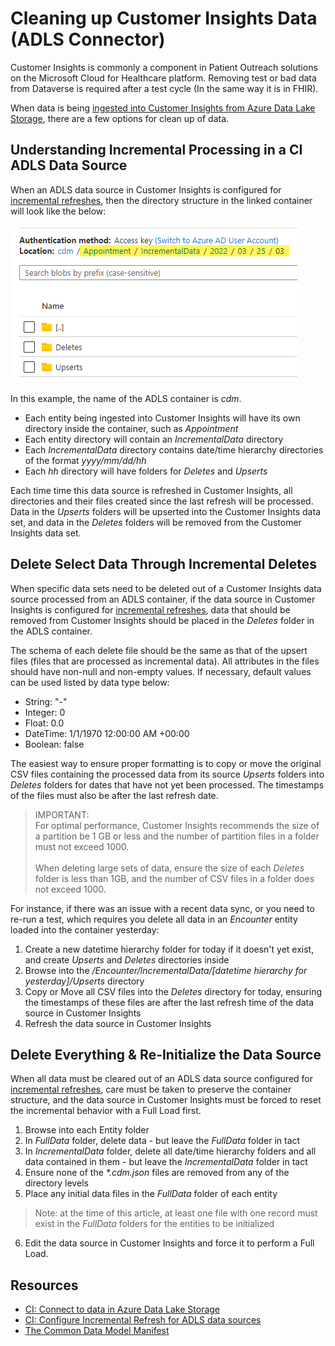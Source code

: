 # Cleaning up Customer Insights Data (ADLS Connector)
Customer Insights is commonly a component in Patient Outreach solutions on the Microsoft Cloud for Healthcare platform. Removing test or bad data from Dataverse is required after a test cycle (In the same way it is in FHIR). 

When data is being [ingested into Customer Insights from Azure Data Lake Storage](https://learn.microsoft.com/en-us/dynamics365/customer-insights/connect-common-data-model), there are a few options for clean up of data.

## Understanding Incremental Processing in a CI ADLS Data Source

When an ADLS data source in Customer Insights is configured for [incremental refreshes](https://learn.microsoft.com/en-us/dynamics365/customer-insights/incremental-refresh-data-sources), then the directory structure in the linked container will look like the below:

![Directory structure of Customer Insights ADLS Container](./Images/CI_ADLSContainer_Structure.png)

In this example, the name of the ADLS container is _cdm_.
* Each entity being ingested into Customer Insights will have its own directory inside the container, such as _Appointment_
* Each entity directory will contain an _IncrementalData_ directory
* Each _IncrementalData_ directory contains date/time hierarchy directories of the format _yyyy/mm/dd/hh_
* Each _hh_ directory will have folders for _Deletes_ and _Upserts_ 

Each time time this data source is refreshed in Customer Insights, all directories and their files created since the last refresh will be processed. Data in the _Upserts_ folders will be upserted into the Customer Insights data set, and data in the _Deletes_ folders will be removed from the Customer Insights data set. 

## Delete Select Data Through Incremental Deletes

When specific data sets need to be deleted out of a Customer Insights data source processed from an ADLS container, if the data source in Customer Insights is configured for [incremental refreshes](https://learn.microsoft.com/en-us/dynamics365/customer-insights/incremental-refresh-data-sources), data that should be removed from Customer Insights should be placed in the _Deletes_ folder in the ADLS container. 

The schema of each delete file should be the same as that of the upsert files (files that are processed as incremental data). All attributes in the files should have non-null and non-empty values. If necessary, default values can be used listed by data type below:
* String: "-" 
* Integer: 0 
* Float: 0.0 
* DateTime: 1/1/1970 12:00:00 AM +00:00 
* Boolean: false

The easiest way to ensure proper formatting is to copy or move the original CSV files containing the processed data from its source _Upserts_ folders into _Deletes_ folders for dates that have not yet been processed. The timestamps of the files must also be after the last refresh date. 

> IMPORTANT:<BR>
> For optimal performance, Customer Insights recommends the size of a partition be 1 GB or less and the number of partition files in a folder must not exceed 1000. <br><br>
> When deleting large sets of data, ensure the size of each _Deletes_ folder is less than 1GB, and the number of CSV files in a folder does not exceed 1000.

For instance, if there was an issue with a recent data sync, or you need to re-run a test, which requires you delete all data in an _Encounter_ entity loaded into the container yesterday:

1. Create a new datetime hierarchy folder for today if it doesn't yet exist, and create _Upserts_ and _Deletes_ directories inside
2. Browse into the _/Encounter/IncrementalData/[datetime hierarchy for yesterday]/Upserts_ directory
3. Copy or Move all CSV files into the _Deletes_ directory for today, ensuring the timestamps of these files are after the last refresh time of the data source in Customer Insights
4. Refresh the data source in Customer Insights


## Delete Everything & Re-Initialize the Data Source
When all data must be cleared out of an ADLS data source configured for [incremental refreshes](https://learn.microsoft.com/en-us/dynamics365/customer-insights/incremental-refresh-data-sources), care must be taken to preserve the container structure, and the data source in Customer Insights must be forced to reset the incremental behavior with a Full Load first. 

1. Browse into each Entity folder
2. In _FullData_ folder, delete data - but leave the _FullData_ folder in tact
3. In _IncrementalData_ folder, delete all date/time hierarchy folders and all data contained in them - but leave the _IncrementalData_ folder in tact
4. Ensure none of the _*.cdm.json_ files are removed from any of the directory levels
5. Place any initial data files in the _FullData_ folder of each entity

> Note: at the time of this article, at least one file with one record must exist in the _FullData_ folders for the entities to be initialized

6. Edit the data source in Customer Insights and force it to perform a Full Load. 

## Resources
* [CI: Connect to data in Azure Data Lake Storage](https://learn.microsoft.com/en-us/dynamics365/customer-insights/connect-common-data-model)
* [CI: Configure Incremental Refresh for ADLS data sources](https://learn.microsoft.com/en-us/dynamics365/customer-insights/incremental-refresh-data-sources#configure-incremental-refresh-for-azure-data-lake-data-sources)
* [The Common Data Model Manifest](https://learn.microsoft.com/en-us/common-data-model/sdk/manifest)
